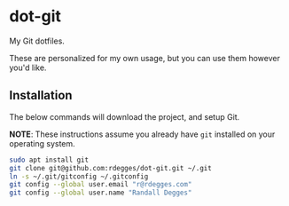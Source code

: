# dot-git

My Git dotfiles.

These are personalized for my own usage, but you can use them however you'd
like.


## Installation

The below commands will download the project, and setup Git.

**NOTE**: These instructions assume you already have `git` installed on your
operating system.


``` bash
sudo apt install git
git clone git@github.com:rdegges/dot-git.git ~/.git
ln -s ~/.git/gitconfig ~/.gitconfig
git config --global user.email "r@rdegges.com"
git config --global user.name "Randall Degges"
```

